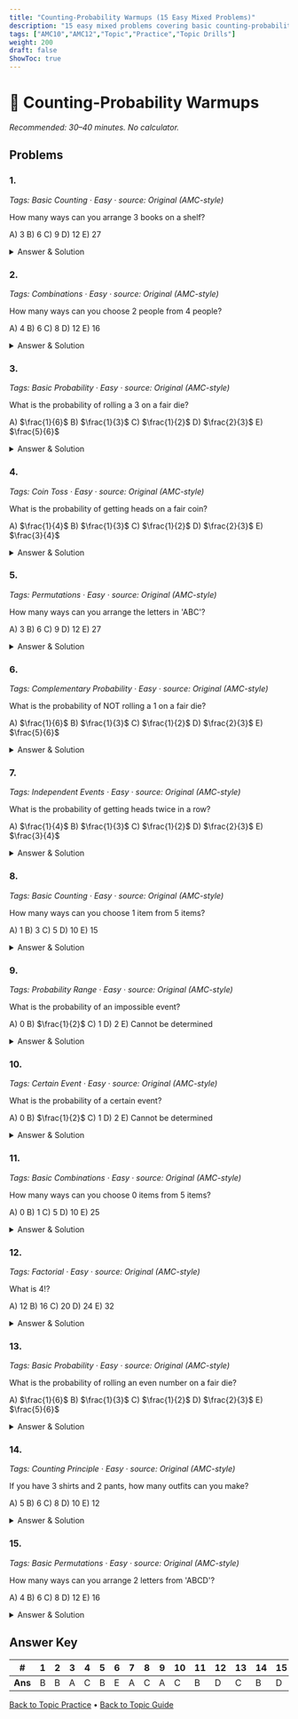 ```yaml
---
title: "Counting-Probability Warmups (15 Easy Mixed Problems)"
description: "15 easy mixed problems covering basic counting-probability topics for AMC 10/12 preparation."
tags: ["AMC10","AMC12","Topic","Practice","Topic Drills"]
weight: 200
draft: false
ShowToc: true
---
```


# 🎲 Counting-Probability Warmups

_Recommended: 30–40 minutes. No calculator._

## Problems

### 1.
*Tags: Basic Counting · Easy · source: Original (AMC-style)*

How many ways can you arrange 3 books on a shelf?

A) $3$
B) $6$
C) $9$
D) $12$
E) $27$

<details><summary>Answer & Solution</summary>
<p><strong>Answer: B</strong></p>
<p>This is $3! = 3 \times 2 \times 1 = 6$ ways.</p>
</details>

### 2.
*Tags: Combinations · Easy · source: Original (AMC-style)*

How many ways can you choose 2 people from 4 people?

A) $4$
B) $6$
C) $8$
D) $12$
E) $16$

<details><summary>Answer & Solution</summary>
<p><strong>Answer: B</strong></p>
<p>This is $C(4,2) = \frac{4!}{2!2!} = \frac{24}{4} = 6$.</p>
</details>

### 3.
*Tags: Basic Probability · Easy · source: Original (AMC-style)*

What is the probability of rolling a 3 on a fair die?

A) $\frac{1}{6}$
B) $\frac{1}{3}$
C) $\frac{1}{2}$
D) $\frac{2}{3}$
E) $\frac{5}{6}$

<details><summary>Answer & Solution</summary>
<p><strong>Answer: A</strong></p>
<p>There is 1 favorable outcome out of 6 total outcomes, so $P = \frac{1}{6}$.</p>
</details>

### 4.
*Tags: Coin Toss · Easy · source: Original (AMC-style)*

What is the probability of getting heads on a fair coin?

A) $\frac{1}{4}$
B) $\frac{1}{3}$
C) $\frac{1}{2}$
D) $\frac{2}{3}$
E) $\frac{3}{4}$

<details><summary>Answer & Solution</summary>
<p><strong>Answer: C</strong></p>
<p>There is 1 favorable outcome out of 2 total outcomes, so $P = \frac{1}{2}$.</p>
</details>

### 5.
*Tags: Permutations · Easy · source: Original (AMC-style)*

How many ways can you arrange the letters in 'ABC'?

A) $3$
B) $6$
C) $9$
D) $12$
E) $27$

<details><summary>Answer & Solution</summary>
<p><strong>Answer: B</strong></p>
<p>This is $3! = 6$ ways.</p>
</details>

### 6.
*Tags: Complementary Probability · Easy · source: Original (AMC-style)*

What is the probability of NOT rolling a 1 on a fair die?

A) $\frac{1}{6}$
B) $\frac{1}{3}$
C) $\frac{1}{2}$
D) $\frac{2}{3}$
E) $\frac{5}{6}$

<details><summary>Answer & Solution</summary>
<p><strong>Answer: E</strong></p>
<p>P(not 1) = 1 - P(1) = $1 - \frac{1}{6} = \frac{5}{6}$.</p>
</details>

### 7.
*Tags: Independent Events · Easy · source: Original (AMC-style)*

What is the probability of getting heads twice in a row?

A) $\frac{1}{4}$
B) $\frac{1}{3}$
C) $\frac{1}{2}$
D) $\frac{2}{3}$
E) $\frac{3}{4}$

<details><summary>Answer & Solution</summary>
<p><strong>Answer: A</strong></p>
<p>P(heads and heads) = P(heads) × P(heads) = $\frac{1}{2} \times \frac{1}{2} = \frac{1}{4}$.</p>
</details>

### 8.
*Tags: Basic Counting · Easy · source: Original (AMC-style)*

How many ways can you choose 1 item from 5 items?

A) $1$
B) $3$
C) $5$
D) $10$
E) $15$

<details><summary>Answer & Solution</summary>
<p><strong>Answer: C</strong></p>
<p>This is $C(5,1) = 5$ ways.</p>
</details>

### 9.
*Tags: Probability Range · Easy · source: Original (AMC-style)*

What is the probability of an impossible event?

A) $0$
B) $\frac{1}{2}$
C) $1$
D) $2$
E) Cannot be determined

<details><summary>Answer & Solution</summary>
<p><strong>Answer: A</strong></p>
<p>An impossible event has probability $0$.</p>
</details>

### 10.
*Tags: Certain Event · Easy · source: Original (AMC-style)*

What is the probability of a certain event?

A) $0$
B) $\frac{1}{2}$
C) $1$
D) $2$
E) Cannot be determined

<details><summary>Answer & Solution</summary>
<p><strong>Answer: C</strong></p>
<p>A certain event has probability $1$.</p>
</details>

### 11.
*Tags: Basic Combinations · Easy · source: Original (AMC-style)*

How many ways can you choose 0 items from 5 items?

A) $0$
B) $1$
C) $5$
D) $10$
E) $25$

<details><summary>Answer & Solution</summary>
<p><strong>Answer: B</strong></p>
<p>There is exactly 1 way to choose nothing: $C(5,0) = 1$.</p>
</details>

### 12.
*Tags: Factorial · Easy · source: Original (AMC-style)*

What is $4!$?

A) $12$
B) $16$
C) $20$
D) $24$
E) $32$

<details><summary>Answer & Solution</summary>
<p><strong>Answer: D</strong></p>
<p>$4! = 4 \times 3 \times 2 \times 1 = 24$.</p>
</details>

### 13.
*Tags: Basic Probability · Easy · source: Original (AMC-style)*

What is the probability of rolling an even number on a fair die?

A) $\frac{1}{6}$
B) $\frac{1}{3}$
C) $\frac{1}{2}$
D) $\frac{2}{3}$
E) $\frac{5}{6}$

<details><summary>Answer & Solution</summary>
<p><strong>Answer: C</strong></p>
<p>There are 3 even numbers (2,4,6) out of 6 total, so $P = \frac{3}{6} = \frac{1}{2}$.</p>
</details>

### 14.
*Tags: Counting Principle · Easy · source: Original (AMC-style)*

If you have 3 shirts and 2 pants, how many outfits can you make?

A) $5$
B) $6$
C) $8$
D) $10$
E) $12$

<details><summary>Answer & Solution</summary>
<p><strong>Answer: B</strong></p>
<p>Using the multiplication principle: $3 \times 2 = 6$ outfits.</p>
</details>

### 15.
*Tags: Basic Permutations · Easy · source: Original (AMC-style)*

How many ways can you arrange 2 letters from 'ABCD'?

A) $4$
B) $6$
C) $8$
D) $12$
E) $16$

<details><summary>Answer & Solution</summary>
<p><strong>Answer: D</strong></p>
<p>This is $P(4,2) = 4 \times 3 = 12$ ways.</p>
</details>


## Answer Key

| # | 1 | 2 | 3 | 4 | 5 | 6 | 7 | 8 | 9 | 10 | 11 | 12 | 13 | 14 | 15 |
|---|---|---|---|---|---|---|---|---|---|---|---|---|---|---|---|
| **Ans** | B | B | A | C | B | E | A | C | A | C | B | D | C | B | D |

[Back to Topic Practice](../_index.md) • [Back to Topic Guide](../..)
